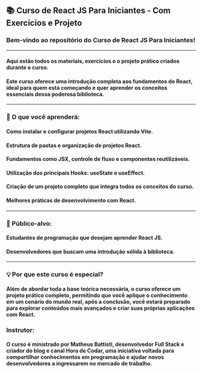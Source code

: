 ## 📚 Curso de React JS Para Iniciantes - Com Exercícios e Projeto
### Bem-vindo ao repositório do Curso de React JS Para Iniciantes!
----------------------------------------------------------------------------------
#### Aqui estão todos os materiais, exercícios e o projeto prático criados durante o curso.
#### Este curso oferece uma introdução completa aos fundamentos do React, ideal para quem está começando e quer aprender os conceitos essenciais dessa poderosa biblioteca.
----------------------------------------------------------------------------------
### 🚀 O que você aprenderá:
#### Como instalar e configurar projetos React utilizando Vite.
#### Estrutura de pastas e organização de projetos React.
#### Fundamentos como JSX, controle de fluxo e componentes reutilizáveis.
#### Utilização dos principais Hooks: useState e useEffect.
#### Criação de um projeto completo que integra todos os conceitos do curso.
#### Melhores práticas de desenvolvimento com React.
---------------------------------------------------------------------------------
### 🎯 Público-alvo:
#### Estudantes de programação que desejam aprender React JS.
#### Desenvolvedores que buscam uma introdução sólida à biblioteca.
---------------------------------------------------------------------------------
### 💡 Por que este curso é especial?
#### Além de abordar toda a base teórica necessária, o curso oferece um projeto prático completo, permitindo que você aplique o conhecimento em um cenário do mundo real, após a conclusão, você estará preparado para explorar conteúdos mais avançados e criar suas próprias aplicações com React.

### Instrutor:
#### O curso é ministrado por Matheus Battisti, desenvolvedor Full Stack e criador do blog e canal Hora de Codar, uma iniciativa voltada para compartilhar conhecimentos em programação e ajudar novos desenvolvedores a ingressarem no mercado de trabalho.
